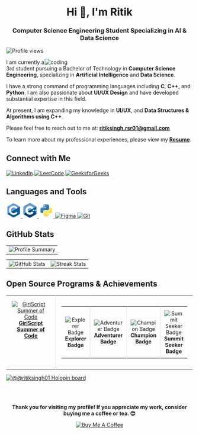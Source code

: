 <h1 align="center">Hi 👋, I'm Ritik</h1>
<h3 align="center">Computer Science Engineering Student Specializing in AI & Data Science</h3>

<p align="left">
  <img src="https://komarev.com/ghpvc/?username=ritiksingh-01&label=Profile%20views&color=0e75b6&style=flat" alt="Profile views" />
</p>

<img align="right" alt="coding" width="400" src="https://cdn.dribbble.com/users/2131993/screenshots/4948736/thoughtworks-gif_dribbble.gif">

<p align="left">
  I am currently a 3rd student pursuing a Bachelor of Technology in <strong>Computer Science Engineering</strong>, specializing in <strong>Artificial Intelligence</strong> and <strong>Data Science</strong>.
</p>
<p align="left">
  I have a strong command of programming languages including <strong>C</strong>, <strong>C++</strong>, and <strong>Python</strong>. I am also passionate about <strong>UI/UX Design</strong> and have developed substantial expertise in this field.
</p>
<p align="left">
  At present, I am expanding my knowledge in <strong>UI/UX</strong>, and <strong>Data Structures & Algorithms using C++</strong>.
</p>
<p align="left">
  Please feel free to reach out to me at: <a href="mailto:ritiksingh.rsr01@gmail.com"><strong>ritiksingh.rsr01@gmail.com</strong></a>
</p>
<p align="left">
  To learn more about my professional experiences, please view my <a href="https://drive.google.com/file/d/1sRSddOq6HqUyYrHyfyqaQxyvhGu47ean/view?usp=drive_link" target="_blank"><strong>Resume</strong></a>.
</p>

## Connect with Me
<p align="left">
  <a href="https://linkedin.com/in/ritik-singh-019597273" target="_blank">
    <img align="center" src="https://raw.githubusercontent.com/rahuldkjain/github-profile-readme-generator/master/src/images/icons/Social/linked-in-alt.svg" alt="LinkedIn" height="30" width="40" />
  </a>
  <a href="https://www.leetcode.com/ritiksingh_01" target="_blank">
    <img align="center" src="https://raw.githubusercontent.com/rahuldkjain/github-profile-readme-generator/master/src/images/icons/Social/leet-code.svg" alt="LeetCode" height="30" width="40" />
  </a>
  <a href="https://auth.geeksforgeeks.org/user/ritiksingh0112" target="_blank">
    <img align="center" src="https://raw.githubusercontent.com/rahuldkjain/github-profile-readme-generator/master/src/images/icons/Social/geeks-for-geeks.svg" alt="GeeksforGeeks" height="30" width="40" />
  </a>
</p>

## Languages and Tools
<p align="left">
  <a href="https://www.cprogramming.com/" target="_blank" rel="noreferrer">
    <img src="https://raw.githubusercontent.com/devicons/devicon/master/icons/c/c-original.svg" alt="C" width="40" height="40"/>
  </a>
  <a href="https://www.w3schools.com/cpp/" target="_blank" rel="noreferrer">
    <img src="https://raw.githubusercontent.com/devicons/devicon/master/icons/cplusplus/cplusplus-original.svg" alt="C++" width="40" height="40"/>
  </a>
  <a href="https://www.python.org" target="_blank" rel="noreferrer">
    <img src="https://raw.githubusercontent.com/devicons/devicon/master/icons/python/python-original.svg" alt="Python" width="40" height="40"/>
  </a>
  <a href="https://www.figma.com/" target="_blank" rel="noreferrer">
    <img src="https://www.vectorlogo.zone/logos/figma/figma-icon.svg" alt="Figma" width="40" height="40"/>
  </a>
  <a href="https://git-scm.com/" target="_blank" rel="noreferrer">
    <img src="https://www.vectorlogo.zone/logos/git-scm/git-scm-icon.svg" alt="Git" width="40 " height="40"/>
  </a>
</p>

## GitHub Stats
<table width="100%" align="center">
<tr>
<td>
  <img width="600em" src="http://github-profile-summary-cards.vercel.app/api/cards/profile-details?username=ritiksingh-01&theme=2077" alt="Profile Summary">
</td>
</tr>
</table>

<table width="100%" align="center">
<tr>
<td>
  <img width="400em" src="https://github-readme-stats.vercel.app/api?username=ritiksingh-01&show_icons=true&locale=en&theme=midnight-purple" alt="GitHub Stats"/>
</td>
<td>
  <img width="420em" src="https://github-readme-streak-stats.herokuapp.com/?user=ritiksingh-01&theme=midnight-purple" alt="Streak Stats"/>
</td>
</tr>
</table>


## Open Source Programs & Achievements

<div>
  <table style="margin-left: 0;">
    <tr align="center">
      <td style="border-right: 1px solid #dddddd; padding: 15px;" valign="top" width="50%">
        <a href="">
          <img src="https://github.com/ananyag309/ananyag309/blob/main/gssoc.png" alt="GirlScript Summer of Code" width="120" />
          <br>
          <strong>GirlScript Summer of Code</strong>
        </a>
      </td>
      <td style="padding: 15px;" valign="top" width="50%">
        <table>
          <tr align="center">
            <td style="border-right: 1px solid #dddddd; padding: 10px;" width="100">
              <img src="https://github.com/ananyag309/ananyag309/blob/main/Explorer%20Badge.png" alt="Explorer Badge" width="80" />
              <br>
              <strong>Explorer Badge</strong>
            </td>
            <td style="border-right: 1px solid #dddddd; padding: 10px;" width="100">
              <img src="https://github.com/ananyag309/ananyag309/blob/main/Adventurer%20Badge.png" alt="Adventurer Badge" width="80" />
              <br>
              <strong>Adventurer Badge</strong>
            </td>
            <td style="border-right: 1px solid #dddddd; padding: 10px;" width="100">
              <img src="https://github.com/ananyag309/ananyag309/blob/main/Champion%20Badge.png" alt="Champion Badge" width="80" />
              <br>
              <strong>Champion Badge</strong>
            </td>
            <td style="padding: 10px;" width="100">
              <img src="https://github.com/ananyag309/ananyag309/blob/main/Summit%20Seeker%20Badge.png" alt="Summit Seeker Badge" width="80" />
              <br>
              <strong>Summit Seeker Badge</strong>
            </td>
          </tr>
        </table>
      </td>
    </tr>
  </table>
</div>
<a href="https://holopin.me/ritiksingh01">   <img src="https://holopin.me/ritiksingh01" alt="@@ritiksingh01 Holopin board" /> </a>

<br><br>
<p align="center">
  <b>Thank you for visiting my profile! If you appreciate my work, consider buying me a coffee or tea. 😊</b>
</p>
<p align="center">
  <a href="https://www.buymeacoffee.com/ritiksingh01" target="_blank">
    <img src="https://cdn.buymeacoffee.com/buttons/v2/default-red.png" alt="Buy Me A Coffee" width="150"/>
  </a>
</p>

